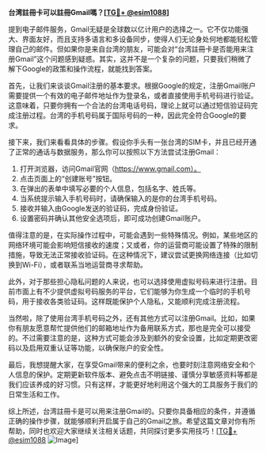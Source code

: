 **台湾註冊卡可以註冊Gmail嗎？[[TG💪+ @esim1088](https://t.me/s/esim1088)]**

提到电子邮件服务，Gmail无疑是全球数以亿计用户的选择之一。它不仅功能强大、界面友好，而且支持多语言和多设备同步，使得人们无论身处何地都能轻松管理自己的邮件。但如果你是来自台湾的朋友，可能会对“台湾註冊卡是否能用来注册Gmail”这个问题感到疑惑。其实，这并不是一个复杂的问题，只要我们稍微了解下Google的政策和操作流程，就能找到答案。

首先，让我们来谈谈Gmail注册的基本要求。根据Google的规定，注册Gmail账户需要提供一个有效的电子邮件地址作为登录名，或者直接使用手机号码进行验证。这意味着，只要你拥有一个合法的台湾电话号码，理论上就可以通过短信验证码完成注册过程。台湾的手机号码属于国际号码的一种，因此完全符合Google的要求。

接下来，我们来看看具体的步骤。假设你手头有一张台湾的SIM卡，并且已经开通了正常的通话与数据服务，那么你可以按照以下方法尝试注册Gmail：

1. 打开浏览器，访问Gmail官网（https://www.gmail.com）。
2. 点击页面上的“创建账号”按钮。
3. 在弹出的表单中填写必要的个人信息，包括名字、姓氏等。
4. 当系统提示输入手机号码时，请确保输入的是你的台湾手机号码。
5. 接收并输入由Google发送的验证码，完成身份验证。
6. 设置密码并确认其他安全选项后，即可成功创建Gmail账户。

值得注意的是，在实际操作过程中，可能会遇到一些特殊情况。例如，某些地区的网络环境可能会影响短信接收的速度；又或者，你的运营商可能设置了特殊的限制措施，导致无法正常接收验证码。在这种情况下，建议尝试更换网络连接（比如切换到Wi-Fi），或者联系当地运营商寻求帮助。

此外，对于那些担心隐私问题的人来说，也可以选择使用虚拟号码来进行注册。目前市面上有不少提供虚拟号码服务的平台，它们能够为你生成一个临时的手机号码，用于接收各类验证码。这样既能保护个人隐私，又能顺利完成注册流程。

当然啦，除了使用台湾手机号码之外，还有其他方式可以注册Gmail。比如，如果你有朋友愿意帮忙提供他们的邮箱地址作为备用联系方式，那也是完全可以接受的。不过需要注意的是，这种方式可能会涉及到额外的安全设置，比如定期更改密码以及启用双重认证等功能，以确保账户的安全性。

最后，我想提醒大家，在享受Gmail带来的便利之余，也要时刻注意网络安全和个人信息的保护。定期更新软件版本、避免点击不明链接、谨慎分享敏感资料等都是我们应该养成的好习惯。只有这样，才能更好地利用这个强大的工具服务于我们的日常生活和工作。

综上所述，台湾註冊卡是可以用来注册Gmail的。只要你具备相应的条件，并遵循正确的操作步骤，就能够顺利开启属于自己的Gmail之旅。希望这篇文章对你有所帮助，同时也欢迎大家继续关注相关话题，共同探讨更多实用技巧！[[TG💪+ @esim1088](https://t.me/s/esim1088) ![Image](https://i.postimg.cc/4NQfJmqS/Snipaste-2025-05-13-00-14-12.png)]